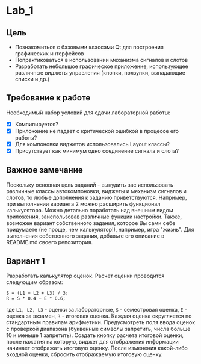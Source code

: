 # Lab_1
## Цель
* Познакомиться с базовыми классами Qt для построения графических интерфейсов
* Попрактиковаться в использовании механизма сигналов и слотов
* Разработать небольшое графическое приложение, использующее различные виджеты управления (кнопки, ползунки, выпадающие списки и др.)

## Требование к работе
Необходимый набор условий для сдачи лабораторной работы:
- [x] Компилируется?
- [x] Приложение не падает с критической ошибкой в процессе его работы?
- [x] Для компоновки виджетов использовались Layout классы?
- [x] Присутствует как минимум одно соединение сигнала и слота?

## Важное замечание
Поскольку основная цель заданий - вынудить вас использовать различные классы автокомпоновки, виджеты и механизм сигналов и слотов, то любые дополнения к заданию приветствуются. Например, при выполнении варианта 2 можно расширить функционал калькулятора. Можно детально поработать над внешним видом приложения, заиспользовав различные функции настройки. Также, возможен вариант собственного задания, которое Вы сами себе придумаете (не проще, чем калькулятор!), например, игра "жизнь". Для выполнения собственного задания, добавьте его описание в README.md своего репозитория.

## Вариант 1
Разработать калькулятор оценок.
Расчет оценки проводится следующим образом:
```
S = (L1 + L2 + L3) / 3;
R = S * 0.4 + E * 0.6;
```
где `L1, L2, L3` - оценки за лабораторные, `S` - семестровая оценка, `E` - оценка за экзамен, `R` - итоговая оценка.
Каждая оценка округляется по стандартным правилам арифметики.
Предусмотреть поля ввода оценок с проверкой диапазона (буквенные символы запретить, числа больше 10 и меньше 1 запретить). Создать кнопку расчета итоговой оценки, после нажатия на которую, виджет для отображения информации начинает отображать итоговую оценку. После изменения какой-либо входной оценки, сбросить отображаемую итоговую оценку.
